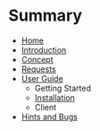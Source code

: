 # Summary

* [Home](README.md)
* [Introduction](introduction/README.md)
* [Concept](concept/README.md)
* [Requests](requests/README.md)
* [User Guide](user_guide/README.md)
   * Getting Started
   * [Installation](installation.md)
   * Client
* [Hints and Bugs](hints_and_bugs/README.md)

